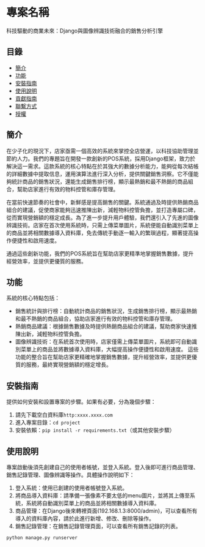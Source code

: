 # 專案名稱

科技驅動的商業未來：Django與圖像辨識技術融合的銷售分析引擎					
								

## 目錄

- [簡介](#簡介)
- [功能](#功能)
- [安裝指南](#安裝指南)
- [使用說明](#使用說明)
- [貢獻指南](#貢獻指南)
- [聯繫方式](#聯繫方式)
- [授權](#授權)

## 簡介

在少子化的現況下，店家亟需一個高效的系統來掌控全店營運，以科技協助管理並節約人力。我們的專題旨在開發一款創新的POS系統，採用Django框架，致力於解決這一需求。這款系統的核心特點在於其強大的數據分析能力，能夠從每次結帳的詳細數據中提取信息，運用演算法進行深入分析，提供關鍵銷售洞察。它不僅能夠統計商品的銷售狀況，還能生成銷售排行榜，顯示最熱銷和最不熱銷的商品組合，幫助店家進行有效的物料控管和庫存管理。

在當前快速節奏的社會中，新鮮感是提高銷售的關鍵。系統通過及時提供熱銷商品組合的建議，促使商家能夠迅速推陳出新，減輕物料控管負擔，並打造專屬口碑，從而實現營銷額的穩定成長。為了進一步提升用戶體驗，我們還引入了先進的圖像辨識技術。店家在首次使用系統時，只需上傳菜單圖片，系統便能自動識別菜單上的商品並將相關數據導入資料庫，免去傳統手動逐一輸入的繁瑣過程，顯著提高操作便捷性和啟用速度。

通過這些創新功能，我們的POS系統旨在幫助店家更精準地掌握銷售數據，提升經營效率，並提供更優質的服務。
				

## 功能

系統的核心特點包括：

- 銷售統計與排行榜：自動統計商品的銷售狀況，生成銷售排行榜，顯示最熱銷和最不熱銷的商品組合，協助店家進行有效的物料控管和庫存管理。
- 熱銷商品建議：根據銷售數據及時提供熱銷商品組合的建議，幫助商家快速推陳出新，減輕物料控管負擔。
- 圖像辨識技術：在系統首次使用時，店家僅需上傳菜單圖片，系統即可自動識別菜單上的商品並將數據導入資料庫，大幅提高操作便捷性和啟用速度。
這些功能的整合旨在幫助店家更精確地掌握銷售數據，提升經營效率，並提供更優質的服務，最終實現營銷額的穩定增長。

## 安裝指南

提供如何安裝和設置專案的步驟。如果有必要，分為幾個步驟：

1. 請先下載空白資料庫`http:xxxx.xxxx.com`
2. 進入專案目錄：`cd project`
3. 安裝依賴：`pip install -r requirements.txt`（或其他安裝步驟）

## 使用說明

專案啟動後須先創建自己的使用者帳號，並登入系統。登入後即可進行商品管理、銷售記錄管理、圖像辨識等操作。具體操作說明如下：

1. 登入系統：使用已創建的使用者帳號登入系統。
2. 將商品導入資料庫：請準備一張像素不要太低的menu圖片，並將其上傳至系統，系統將自動識別菜單上的商品並將相關數據導入資料庫。
3. 商品管理：在Django後來轉裡頁面(192.168.1.3:8000/admin)，可以查看所有導入的資料庫內容，請於此進行新增、修改、刪除等操作。
4. 銷售記錄管理：在銷售記錄管理頁面，可以查看所有銷售記錄的列表。

```bash
python manage.py runserver
